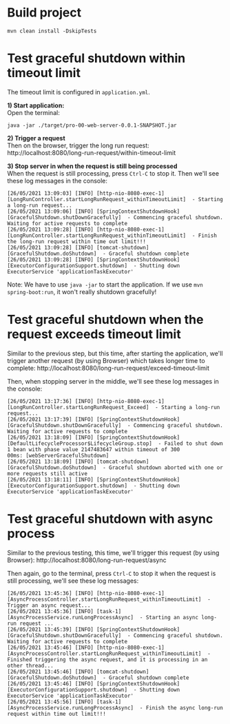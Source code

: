 # Build project
```
mvn clean install -DskipTests
```

# Test graceful shutdown within timeout limit
The timeout limit is configured in `application.yml`.


__1) Start application:__ <br/>
Open the terminal:
```
java -jar ./target/pro-00-web-server-0.0.1-SNAPSHOT.jar 
```

__2) Trigger a request__ <br/>
Then on the browser, trigger the long run request: http://localhost:8080/long-run-request/within-timeout-limit

__3) Stop server in when the request is still being processed__ </br>
When the request is still processing, press `Ctrl-C` to stop it. 
Then we'll see these log messages in the console:
```
[26/05/2021 13:09:03] [INFO] [http-nio-8080-exec-1] [LongRunController.startLongRunRequest_withinTimeoutLimit]  - Starting a long-run request...
[26/05/2021 13:09:06] [INFO] [SpringContextShutdownHook] [GracefulShutdown.shutDownGracefully]  - Commencing graceful shutdown. Waiting for active requests to complete
[26/05/2021 13:09:28] [INFO] [http-nio-8080-exec-1] [LongRunController.startLongRunRequest_withinTimeoutLimit]  - Finish the long-run request within time out limit!!!
[26/05/2021 13:09:28] [INFO] [tomcat-shutdown] [GracefulShutdown.doShutdown]  - Graceful shutdown complete
[26/05/2021 13:09:28] [INFO] [SpringContextShutdownHook] [ExecutorConfigurationSupport.shutdown]  - Shutting down ExecutorService 'applicationTaskExecutor' 
```

Note:
We have to use `java -jar` to start the application. If we use `mvn spring-boot:run`, it won't really shutdown gracefully!

# Test graceful shutdown when the request exceeds timeout limit
Similar to the previous step, but this time, after starting the application, we'll trigger another request (by using Browser) which takes longer 
time to complete: http://localhost:8080/long-run-request/exceed-timeout-limit

Then, when stopping server in the middle, we'll see these log messages in the console:
```
[26/05/2021 13:17:36] [INFO] [http-nio-8080-exec-1] [LongRunController.startLongRunRequest_Exceed]  - Starting a long-run request...
[26/05/2021 13:17:39] [INFO] [SpringContextShutdownHook] [GracefulShutdown.shutDownGracefully]  - Commencing graceful shutdown. Waiting for active requests to complete
[26/05/2021 13:18:09] [INFO] [SpringContextShutdownHook] [DefaultLifecycleProcessor$LifecycleGroup.stop]  - Failed to shut down 1 bean with phase value 2147483647 within timeout of 300
00ms: [webServerGracefulShutdown]
[26/05/2021 13:18:09] [INFO] [tomcat-shutdown] [GracefulShutdown.doShutdown]  - Graceful shutdown aborted with one or more requests still active
[26/05/2021 13:18:11] [INFO] [SpringContextShutdownHook] [ExecutorConfigurationSupport.shutdown]  - Shutting down ExecutorService 'applicationTaskExecutor' 
```

# Test graceful shutdown with async process
Similar to the previous testing, this time, we'll trigger this request (by using Browser):
http://localhost:8080/long-run-request/async

Then again, go to the terminal, press `Ctrl-C` to stop it when the request is still processing, we'll see these log messages:
``` 
[26/05/2021 13:45:36] [INFO] [http-nio-8080-exec-1] [AsyncProcessController.startLongRunRequest_withinTimeoutLimit]  - Trigger an async request...
[26/05/2021 13:45:36] [INFO] [task-1] [AsyncProcessService.runLongProcessAsync]  - Starting an async long-run request ...
[26/05/2021 13:45:39] [INFO] [SpringContextShutdownHook] [GracefulShutdown.shutDownGracefully]  - Commencing graceful shutdown. Waiting for active requests to complete
[26/05/2021 13:45:46] [INFO] [http-nio-8080-exec-1] [AsyncProcessController.startLongRunRequest_withinTimeoutLimit]  - Finished triggering the async request, and it is processing in an
other thread...
[26/05/2021 13:45:46] [INFO] [tomcat-shutdown] [GracefulShutdown.doShutdown]  - Graceful shutdown complete
[26/05/2021 13:45:46] [INFO] [SpringContextShutdownHook] [ExecutorConfigurationSupport.shutdown]  - Shutting down ExecutorService 'applicationTaskExecutor'
[26/05/2021 13:45:56] [INFO] [task-1] [AsyncProcessService.runLongProcessAsync]  - Finish the async long-run request within time out limit!!!
```
